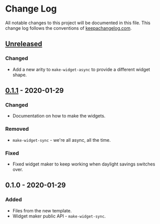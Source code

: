 # Change Log
All notable changes to this project will be documented in this file. This change log follows the conventions of [keepachangelog.com](http://keepachangelog.com/).

## [Unreleased]
### Changed
- Add a new arity to `make-widget-async` to provide a different widget shape.

## [0.1.1] - 2020-01-29
### Changed
- Documentation on how to make the widgets.

### Removed
- `make-widget-sync` - we're all async, all the time.

### Fixed
- Fixed widget maker to keep working when daylight savings switches over.

## 0.1.0 - 2020-01-29
### Added
- Files from the new template.
- Widget maker public API - `make-widget-sync`.

[Unreleased]: https://github.com/your-name/future/compare/0.1.1...HEAD
[0.1.1]: https://github.com/your-name/future/compare/0.1.0...0.1.1
